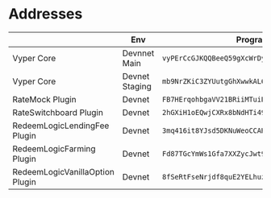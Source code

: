 # Addresses

|                                 | Env            | Program                                        | Executable Data                                | Upgrade authority                              |
| ------------------------------- | -------------- | ---------------------------------------------- | ---------------------------------------------- | ---------------------------------------------- |
| Vyper Core                      | Devnnet Main   | `vyPErCcGJKQQBeeQ59gXcWrDyU4vBrq8qQfacwmsAsp`  | `4dPu3Nt8aPMTFxTXgNpg1n3gEr3uxyVMwhvumFKqmah8` | `DpfQodEMtBjx7X8Y8VhC9THo18YVZmUtvm6ASCVFThxh` |
| Vyper Core                      | Devnet Staging | `mb9NrZKiC3ZYUutgGhXwwkAL6Jkvmu5WLDbxWRZ8L9U`  | `HiNbghR4LHLx3EbhJnfY7YBSLzqNvRc3qxQBMmWQvhCm` | `DpfQodEMtBjx7X8Y8VhC9THo18YVZmUtvm6ASCVFThxh` |
| RateMock Plugin                 | Devnet         | `FB7HErqohbgaVV21BRiiMTuiBpeUYT8Yw7Z6EdEL7FAG` | `C5gpNv9d2ReNT1MMPMV1vMCDvBmN4jsoHL2LFMFTjpBD` | `DpfQodEMtBjx7X8Y8VhC9THo18YVZmUtvm6ASCVFThxh` |
| RateSwitchboard Plugin          | Devnet         | `2hGXiH1oEQwjCXRx8bNdHTi49ScZp7Mj2bxcjxtULKe1` | `2GJAELqtmLdVE862tp7FenAAPCERpt9pLxFW4auVBArn` | `DpfQodEMtBjx7X8Y8VhC9THo18YVZmUtvm6ASCVFThxh` |
| RedeemLogicLendingFee Plugin    | Devnet         | `3mq416it8YJsd5DKNuWeoCCAH8GYJfpuefHSNkSP6LyS` | `AnuUj6VRauqoB94hBTv8ijosNFvMvUoeF9KM8WDZvPat` | `DpfQodEMtBjx7X8Y8VhC9THo18YVZmUtvm6ASCVFThxh` |
| RedeemLogicFarming Plugin       | Devnet         | `Fd87TGcYmWs1Gfa7XXZycJwt9kXjRs8axMtxCWtCmowN` | `FhSnQW39CQToM52D4rFvAYyxM4xmpGgNyTD545jRoXX`  | `DpfQodEMtBjx7X8Y8VhC9THo18YVZmUtvm6ASCVFThxh` |
| RedeemLogicVanillaOption Plugin | Devnet         | `8fSeRtFseNrjdf8quE2YELhuzLkHV7WEGRPA9Jz8xEVe` | `6XwAPURYTMLKPB2AcaPVVDxdXhp6YCWyEg3b6jJwQqdR` | `DpfQodEMtBjx7X8Y8VhC9THo18YVZmUtvm6ASCVFThxh` |
